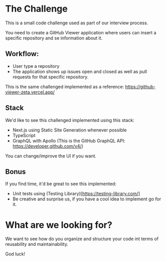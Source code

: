 # The Challenge

This is a small code challenge used as part of our interview process.

You need to create a GitHub Viewer application where users can insert a specific repository and se information about it.

## Workflow:

- User type a repository
- The application shows up issues open and closed as well as pull requests for that specific repository.

This is the same challenged implemented as a reference: https://github-viewer-zeta.vercel.app/

## Stack

We'd like to see this challenged implemented using this stack:

- Next.js using Static Site Generation whenever possible
- TypeScript
- GraphQL with Apollo (This is the GitHub GraphQL API: https://developer.github.com/v4/)

You can change/improve the UI if you want.

## Bonus

If you find time, it'd be great to see this implemented:

- Unit tests using (Testing Library)[https://testing-library.com/]
- Be creative and surprise us, if you have a cool idea to implement go for it.

# What are we looking for?

We want to see how do you organize and structure your code int terms of reusability and maintainability.

God luck!
